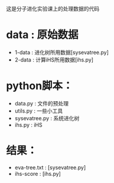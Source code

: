 
这是分子进化实验课上的处理数据的代码

# data : 原始数据
- 1-data : 进化树所用数据[sysevatree.py]
- 2-data : 计算iHS所用数据[ihs.py]

# python脚本：
- data.py : 文件的预处理
- utils.py : 一些小工具
- sysevatree.py : 系统进化树
- ihs.py : iHS

# 结果：
- eva-tree.txt : [sysevatree.py]
- ihs-score : [ihs.py]

